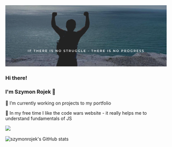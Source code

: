 <img src="./me-cliff.png" width="" height="">

### Hi there!

### I'm Szymon Rojek 👋

🔭 I’m currently working on projects to my portfolio

:dizzy: In my free time I like the code wars website - it really helps me to understand fundamentals of JS

![](https://www.codewars.com/users/SzymonRojek/badges/large)

![szymonrojek's GitHub stats](https://github-readme-stats.vercel.app/api?username=szymonrojek&show_icons=true&theme=radical)
